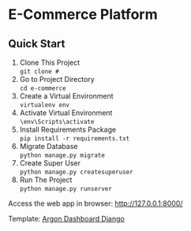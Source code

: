 <h1>E-Commerce Platform
<h2>Quick Start</h2>

1. Clone This Project<br>
`git clone #`
2. Go to Project Directory<br>
`cd e-commerce`
3. Create a Virtual Environment<br>
`virtualenv env`
4. Activate Virtual Environment<br>
`\env\Scripts\activate`
5. Install Requirements Package<br>
`pip install -r requirements.txt`
6. Migrate Database<br>
`python manage.py migrate`
7. Create Super User<br>
`python manage.py createsuperuser`
8. Run The Project<br>
`python manage.py runserver`
  
Access the web app in browser: http://127.0.0.1:8000/
  
Template: [Argon Dashboard Django](https://github.com/creativetimofficial/argon-dashboard-django/)
